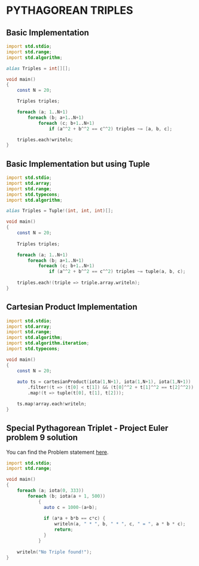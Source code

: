 # PYTHAGOREAN TRIPLES


## Basic Implementation

```D
import std.stdio;
import std.range;
import std.algorithm;

alias Triples = int[][];

void main()
{
    const N = 20;

    Triples triples;

    foreach (a; 1..N+1)
        foreach (b; a+1..N+1)
            foreach (c; b+1..N+1)
                if (a^^2 + b^^2 == c^^2) triples ~= [a, b, c];

    triples.each!writeln;
}
```

## Basic Implementation but using Tuple

```D
import std.stdio;
import std.array;
import std.range;
import std.typecons;
import std.algorithm;

alias Triples = Tuple!(int, int, int)[]; 

void main()
{
    const N = 20;
    
    Triples triples;

    foreach (a; 1..N+1)
        foreach (b; a+1..N+1)
            foreach (c; b+1..N+1)
                if (a^^2 + b^^2 == c^^2) triples ~= tuple(a, b, c);
    
    triples.each!(triple => triple.array.writeln);
}
```

## Cartesian Product Implementation

```D
import std.stdio;
import std.array;
import std.range;
import std.algorithm;
import std.algorithm.iteration;
import std.typecons;

void main()
{
    const N = 20;
    
    auto ts = cartesianProduct(iota(1,N+1), iota(1,N+1), iota(1,N+1))
        .filter!(t => (t[0] < t[1]) && (t[0]^^2 + t[1]^^2 == t[2]^^2))
        .map!(t => tuple(t[0], t[1], t[2]));

    ts.map!array.each!writeln;
}
```

## Special Pythagorean Triplet - Project Euler problem 9 solution

You can find the Problem statement [here](https://projecteuler.net/problem=9).

```D
import std.stdio;
import std.range;

void main()
{
    foreach (a; iota(0, 333))
        foreach (b; iota(a + 1, 500))
            {
              auto c = 1000-(a+b);
              
              if (a*a + b*b == c*c) {
                  writeln(a, " * ", b, " * ", c, " = ", a * b * c);
                  return;
              }
            }
   
    writeln("No Triple found!");
}
```
